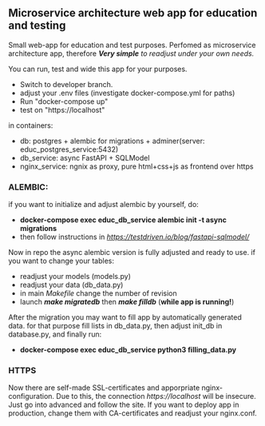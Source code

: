 ## Microservice architecture web app for education and testing

Small web-app for education and test purposes. 
Perfomed as microservice architecture app, therefore ***Very simple** to readjust under your own needs.*

You can run, test and wide this app for your purposes.

- Switch to developer branch.
- adjust your .env files (investigate docker-compose.yml for paths)
- Run "docker-compose up"
- test on "https://localhost"

in containers:
- db: postgres + alembic for migrations + adminer(server: educ_postgres_service:5432)
- db_service: async FastAPI + SQLModel
- nginx_service: ngnix as proxy, pure html+css+js as frontend over https


### ALEMBIC:

if you want to initialize and adjust alembic by yourself, do:
- **docker-compose exec educ_db_service alembic init -t async migrations**
- then follow instructions in *https://testdriven.io/blog/fastapi-sqlmodel/*

Now in repo the async alembic version is fully adjusted and ready to use.
if you want to change your tables:
- readjust your models (models.py)
- readjust your data (db_data.py)
- in main *Makefile* change the number of revision
- launch ***make migratedb*** then ***make filldb*** (**while app is running!**)


After the migration you may want to fill app by automatically generated data. 
for that purpose fill lists in db_data.py, then adjust init_db in database.py, and finally run:
- **docker-compose exec educ_db_service python3 filling_data.py**

### HTTPS
Now there are self-made SSL-certificates and apporpriate nginx-configuration. Due to this, the connection *https://localhost* will be insecure. Just go into advanced and follow the site.
If you want to deploy app in production, change them with CA-certificates and readjust your nginx.conf.